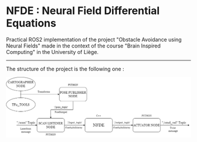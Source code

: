 # NFDE : Neural Field Differential Equations
Practical ROS2 implementation of the project "Obstacle Avoidance using Neural Fields" made in the context of the course "Brain Inspired Computing" in the University of Liège. 

---

The structure of the project is the following one : 

![](figures/structure.png)

